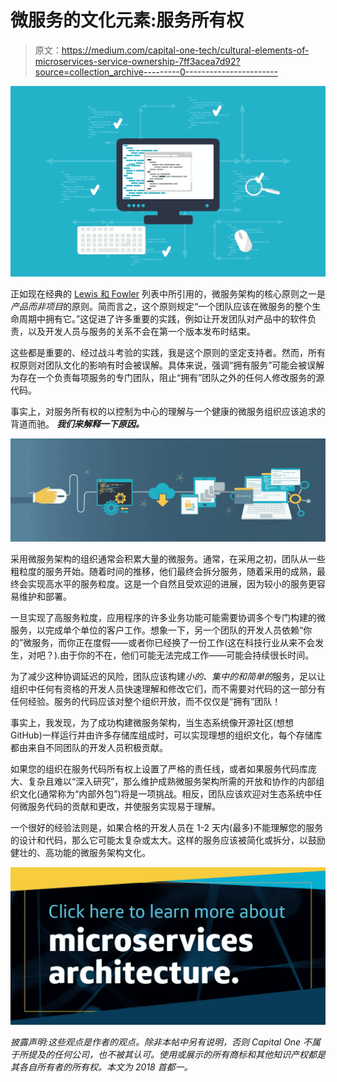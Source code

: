 # 微服务的文化元素:服务所有权

> 原文：<https://medium.com/capital-one-tech/cultural-elements-of-microservices-service-ownership-7ff3acea7d92?source=collection_archive---------0----------------------->

![](img/9ba2b911b11b686c9541cb1a299a6846.png)

正如现在经典的 [Lewis 和 Fowler](http://martinfowler.com/articles/microservices.html#ProductsNotProjects) 列表中所引用的，微服务架构的核心原则之一是*产品而非项目*的原则。简而言之，这个原则规定“一个团队应该在微服务的整个生命周期中拥有它。”这促进了许多重要的实践，例如让开发团队对产品中的软件负责，以及开发人员与服务的关系不会在第一个版本发布时结束。

这些都是重要的、经过战斗考验的实践，我是这个原则的坚定支持者。然而，所有权原则对团队文化的影响有时会被误解。具体来说，强调“拥有服务”可能会被误解为存在一个负责每项服务的专门团队，阻止“拥有”团队之外的任何人修改服务的源代码。

事实上，对服务所有权的以控制为中心的理解与一个健康的微服务组织应该追求的背道而驰。 ***我们来解释一下原因。***

![](img/119ad78210857c2f52c736f883b292a9.png)

采用微服务架构的组织通常会积累大量的微服务。通常，在采用之初，团队从一些粗粒度的服务开始。随着时间的推移，他们最终会拆分服务，随着采用的成熟，最终会实现高水平的服务粒度。这是一个自然且受欢迎的进展，因为较小的服务更容易维护和部署。

一旦实现了高服务粒度，应用程序的许多业务功能可能需要协调多个专门构建的微服务，以完成单个单位的客户工作。想象一下，另一个团队的开发人员依赖“你的”微服务，而你正在度假——或者你已经换了一份工作(这在科技行业从来不会发生，对吧？).由于你的不在，他们可能无法完成工作——可能会持续很长时间。

为了减少这种协调延迟的风险，团队应该构建*小的、集中的和简单的*服务，足以让组织中任何有资格的开发人员快速理解和修改它们，而不需要对代码的这一部分有任何经验。服务的代码应该对整个组织开放，而不仅仅是“拥有”团队！

事实上，我发现，为了成功构建微服务架构，当生态系统像开源社区(想想 GitHub)一样运行并由许多存储库组成时，可以实现理想的组织文化，每个存储库都由来自不同团队的开发人员积极贡献。

如果您的组织在服务代码所有权上设置了严格的责任线，或者如果服务代码库庞大、复杂且难以“深入研究”，那么维护成熟微服务架构所需的开放和协作的内部组织文化(通常称为“内部外包”)将是一项挑战。相反，团队应该欢迎对生态系统中任何微服务代码的贡献和更改，并使服务实现易于理解。

一个很好的经验法则是，如果合格的开发人员在 1-2 天内(最多)不能理解您的服务的设计和代码，那么它可能太复杂或太大。这样的服务应该被简化或拆分，以鼓励健壮的、高功能的微服务架构文化。

[![](img/a9f346eff65776bdedf685617e2c446d.png)](https://medium.com/capital-one-tech/microservices/home)

*披露声明:这些观点是作者的观点。除非本帖中另有说明，否则 Capital One 不属于所提及的任何公司，也不被其认可。使用或展示的所有商标和其他知识产权都是其各自所有者的所有权。本文为 2018 首都一。*